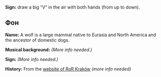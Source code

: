 **Sign:** draw a big “V” in the air with both hands (from up to down).

## Фон

**Name:** A wolf is a large mammal native to Eurasia and North America and the
ancestor of domestic dogs.

**Musical background:** *(More info needed.)*

**Sign:** *(More info needed.)*

**History:** From the [website of RoR
Kraków](https://sambaka.wordpress.com/rytmy/) *(more info needed)*
